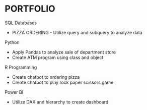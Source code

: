 # PORTFOLIO

SQL Databases 
  - PIZZA ORDERING - Utilize query and subquery to analyze data

Python 
  - Apply Pandas to analyze sale of department store
  - Create ATM program using class and object 

R Programming 
  - Create chatbot to ordering pizza
  - Create chatbot to play rock paper scissors game

Power BI 
  - Utilize DAX and hierarchy to create dashboard 
